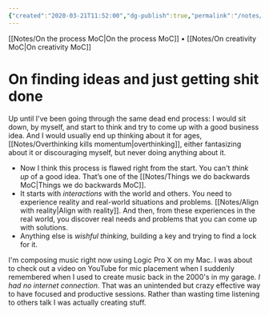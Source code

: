 ```yaml
---
{"created":"2020-03-21T11:52:00","dg-publish":true,"permalink":"/notes/get-shit-done/","dgPassFrontmatter":true,"updated":"2024-12-22T16:24:04.276+01:00"}
---
```


[[Notes/On the process MoC\|On the process MoC]] • [[Notes/On creativity MoC\|On creativity MoC]]
# On finding ideas and just getting shit done

Up until I've been going through the same dead end process: I would sit down, by myself, and start to think and try to come up with a good business idea. And I would usually end up thinking about it for ages, [[Notes/Overthinking kills momentum\|overthinking]], either fantasizing about it or discouraging myself, but never doing anything about it.

- Now I think this process is flawed right from the start. You can't *think up* of a good idea. That’s one of the [[Notes/Things we do backwards MoC\|Things we do backwards MoC]].
- It starts with *interactions* with the world and others. You need to experience reality and real-world situations and problems. [[Notes/Align with reality\|Align with reality]]. And then, from these experiences in the real world, you discover real needs and problems that you can come up with solutions.
- Anything else is *wishful thinking*, building a key and trying to find a lock for it.

I'm composing music right now using Logic Pro X on my Mac. I was about to check out a video on YouTube for mic placement when I suddenly remembered when I used to create music back in the 2000's in my garage. *I had no internet connection*. That was an unintended but crazy effective way to have focused and productive sessions. Rather than wasting time listening to others talk I was actually creating stuff.